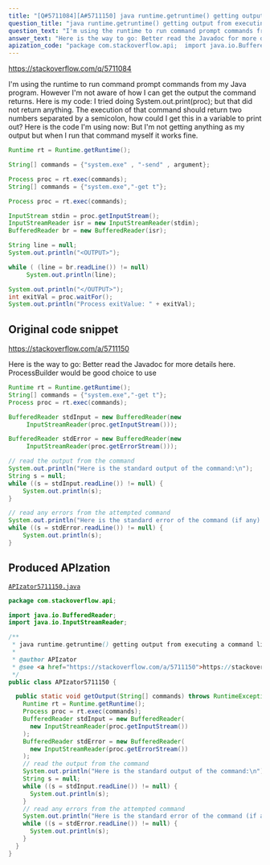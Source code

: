 ```yaml
---
title: "[Q#5711084][A#5711150] java runtime.getruntime() getting output from executing a command line program"
question_title: "java runtime.getruntime() getting output from executing a command line program"
question_text: "I'm using the runtime to run command prompt commands from my Java program.  However I'm not aware of how I can get the output the command returns. Here is my code: I tried doing System.out.print(proc); but that did not return anything.  The execution of that command should return two numbers separated by a semicolon, how could I get this in a variable to print out? Here is the code I'm using now: But I'm not getting anything as my output but when I run that command myself it works fine."
answer_text: "Here is the way to go: Better read the Javadoc for more details here. ProcessBuilder would be good choice to use"
apization_code: "package com.stackoverflow.api;  import java.io.BufferedReader; import java.io.InputStreamReader;  /**  * java runtime.getruntime() getting output from executing a command line program  *  * @author APIzator  * @see <a href=\"https://stackoverflow.com/a/5711150\">https://stackoverflow.com/a/5711150</a>  */ public class APIzator5711150 {    public static void getOutput(String[] commands) throws RuntimeException {     Runtime rt = Runtime.getRuntime();     Process proc = rt.exec(commands);     BufferedReader stdInput = new BufferedReader(       new InputStreamReader(proc.getInputStream())     );     BufferedReader stdError = new BufferedReader(       new InputStreamReader(proc.getErrorStream())     );     // read the output from the command     System.out.println(\"Here is the standard output of the command:\\n\");     String s = null;     while ((s = stdInput.readLine()) != null) {       System.out.println(s);     }     // read any errors from the attempted command     System.out.println(\"Here is the standard error of the command (if any):\\n\");     while ((s = stdError.readLine()) != null) {       System.out.println(s);     }   } }"
---
```


https://stackoverflow.com/q/5711084

I&#x27;m using the runtime to run command prompt commands from my Java program.  However I&#x27;m not aware of how I can get the output the command returns.
Here is my code:
I tried doing System.out.print(proc); but that did not return anything.  The execution of that command should return two numbers separated by a semicolon, how could I get this in a variable to print out?
Here is the code I&#x27;m using now:
But I&#x27;m not getting anything as my output but when I run that command myself it works fine.


```java
Runtime rt = Runtime.getRuntime();

String[] commands = {"system.exe" , "-send" , argument};

Process proc = rt.exec(commands);
String[] commands = {"system.exe","-get t"};

Process proc = rt.exec(commands);

InputStream stdin = proc.getInputStream();
InputStreamReader isr = new InputStreamReader(stdin);
BufferedReader br = new BufferedReader(isr);

String line = null;
System.out.println("<OUTPUT>");

while ( (line = br.readLine()) != null)
     System.out.println(line);

System.out.println("</OUTPUT>");
int exitVal = proc.waitFor();
System.out.println("Process exitValue: " + exitVal);
```


## Original code snippet

https://stackoverflow.com/a/5711150

Here is the way to go:
Better read the Javadoc for more details here. ProcessBuilder would be good choice to use

```java
Runtime rt = Runtime.getRuntime();
String[] commands = {"system.exe","-get t"};
Process proc = rt.exec(commands);

BufferedReader stdInput = new BufferedReader(new 
     InputStreamReader(proc.getInputStream()));

BufferedReader stdError = new BufferedReader(new 
     InputStreamReader(proc.getErrorStream()));

// read the output from the command
System.out.println("Here is the standard output of the command:\n");
String s = null;
while ((s = stdInput.readLine()) != null) {
    System.out.println(s);
}

// read any errors from the attempted command
System.out.println("Here is the standard error of the command (if any):\n");
while ((s = stdError.readLine()) != null) {
    System.out.println(s);
}
```

## Produced APIzation

[`APIzator5711150.java`](https://github.com/pasqualesalza/apization-temp-data/raw/master/apizations/java/APIzator5711150.java)

```java
package com.stackoverflow.api;

import java.io.BufferedReader;
import java.io.InputStreamReader;

/**
 * java runtime.getruntime() getting output from executing a command line program
 *
 * @author APIzator
 * @see <a href="https://stackoverflow.com/a/5711150">https://stackoverflow.com/a/5711150</a>
 */
public class APIzator5711150 {

  public static void getOutput(String[] commands) throws RuntimeException {
    Runtime rt = Runtime.getRuntime();
    Process proc = rt.exec(commands);
    BufferedReader stdInput = new BufferedReader(
      new InputStreamReader(proc.getInputStream())
    );
    BufferedReader stdError = new BufferedReader(
      new InputStreamReader(proc.getErrorStream())
    );
    // read the output from the command
    System.out.println("Here is the standard output of the command:\n");
    String s = null;
    while ((s = stdInput.readLine()) != null) {
      System.out.println(s);
    }
    // read any errors from the attempted command
    System.out.println("Here is the standard error of the command (if any):\n");
    while ((s = stdError.readLine()) != null) {
      System.out.println(s);
    }
  }
}

```